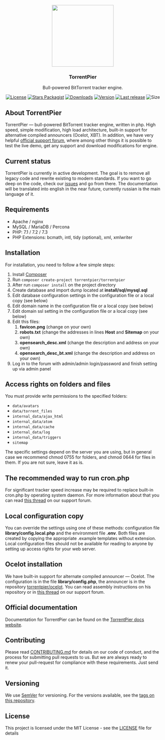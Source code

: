 <p align="center"><a href="https://torrentpier.com/"><img src="https://i.ibb.co/52MC943/117716624.png" width="200px" style="max-width: 100%;"></a></p>
<h3 align="center">TorrentPier</h3>

<p align="center">
  Bull-powered BitTorrent tracker engine.
  <br>
</p>

<p align="center">
  <a href="https://github.com/torrentpier/torrentpier/blob/master/LICENSE"><img src="https://img.shields.io/github/license/torrentpier/torrentpier" alt="License"></a>
  <a href="https://packagist.org/packages/torrentpier/torrentpier"><img src="https://img.shields.io/packagist/stars/torrentpier/torrentpier" alt="Stars Packagist"></a>
  <a href="https://packagist.org/packages/torrentpier/torrentpier"><img src="https://img.shields.io/packagist/dt/torrentpier/torrentpier" alt="Downloads"></a>
  <a href="https://packagist.org/packages/torrentpier/torrentpier"><img src="https://img.shields.io/packagist/v/torrentpier/torrentpier" alt="Version"></a>
  <a href="https://github.com/torrentpier/torrentpier/releases"><img src="https://img.shields.io/github/release-date/torrentpier/torrentpier" alt="Last release"></a>
  <img src="https://img.shields.io/github/repo-size/torrentpier/torrentpier" alt="Size">
</p>

## About TorrentPier

TorrentPier — bull-powered BitTorrent tracker engine, written in php. High speed, simple modification, high load 
architecture, built-in support for alternative compiled announcers (Ocelot, XBT). In addition, we have very helpful 
[official support forum](https://torrentpier.com/forum), where among other things it is possible to test the live 
demo, get any support and download modifications for engine.

## Current status

TorrentPier is currently in active development. The goal is to remove all legacy code and rewrite existing to 
modern standards. If you want to go deep on the code, check our [issues](https://github.com/torrentpier/torrentpier/issues) 
and go from there. The documentation will be translated into english in the near future, currently russian is the main language of it.

## Requirements

* Apache / nginx
* MySQL / MariaDB / Percona
* PHP: 7.1 / 7.2 / 7.3
* PHP Extensions: bcmath, intl, tidy (optional), xml, xmlwriter

## Installation

For installation, you need to follow a few simple steps:

1. Install [Composer](https://getcomposer.org/)
2. Run `composer create-project torrentpier/torrentpier`
3. After run `composer install` on the project directory
4. Create database and import dump located at **install/sql/mysql.sql**
5. Edit database configuration settings in the configuration file or a local copy (see below)
6. Edit domain name in the configuration file or a local copy (see below)
7. Edit domain ssl setting in the configuration file or a local copy (see below)
8. Edit this files:
   1. **favicon.png** (change on your own)
   2. **robots.txt** (change the addresses in lines **Host** and **Sitemap** on your own)
   3. **opensearch_desc.xml** (change the description and address on your own)
   4. **opensearch_desc_bt.xml** (change the description and address on your own)
9. Log in to the forum with admin/admin login/password and finish setting up via admin panel

## Access rights on folders and files

You must provide write permissions to the specified folders:
* `data/avatars`
* `data/torrent_files`
* `internal_data/ajax_html`
* `internal_data/atom`
* `internal_data/cache`
* `internal_data/log`
* `internal_data/triggers`
* `sitemap`

The specific settings depend on the server you are using, but in general case we recommend chmod 0755 for folders, 
and chmod 0644 for files in them. If you are not sure, leave it as is.

## The recommended way to run cron.php

For significant tracker speed increase may be required to replace built-in cron.php by operating system daemon. For more 
information about that you can read [this thread](https://torrentpier.com/forum/threads/52/) on our support forum.

## Local configuration copy

You can override the settings using one of these methods: configuration file **library/config.local.php** and the environment
file **.env**. Both files are created by copying the appropriate .example templates without extension. Local configuration files 
should not be available for reading to anyone by setting up access rights for your web server.

## Ocelot installation

We have built-in support for alternate compiled announcer — Ocelot. The configuration is in the file **library/config.php**,
the announcer is in the repository [torrentpier/ocelot](https://github.com/torrentpier/ocelot). You can read assembly instructions
on his repository or in [this thread](https://torrentpier.com/forum/threads/26078/) on our support forum.

## Official documentation

Documentation for TorrentPier can be found on the [TorrentPier docs website](https://docs.torrentpier.com).

## Contributing

Please read [CONTRIBUTING.md](CONTRIBUTING.md) for details on our code of conduct, and the process for 
submitting pull requests to us. But we are always ready to renew your pull-request for compliance with 
these requirements. Just send it.

## Versioning

We use [SemVer](http://semver.org/) for versioning. For the versions available, see the [tags on this repository](https://github.com/torrentpier/torrentpier/tags). 

## License

This project is licensed under the MIT License - see the [LICENSE](https://github.com/torrentpier/torrentpier/blob/master/LICENSE) file for details
